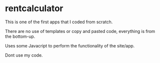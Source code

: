# rentcalculator

This is one of the first apps that I coded from scratch.

There are no use of templates or copy and pasted code, everything is from the bottom-up.

Uses some Javacript to perform the functionality of the site/app.

Dont use my code.
